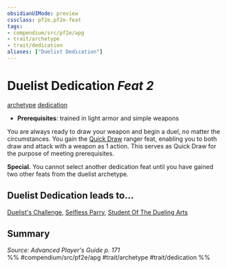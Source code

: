 ```yaml
---
obsidianUIMode: preview
cssclass: pf2e,pf2e-feat
tags:
- compendium/src/pf2e/apg
- trait/archetype
- trait/dedication
aliases: ["Duelist Dedication"]
---
```

# Duelist Dedication  *Feat 2*  
[archetype](../../rules/traits/archetype.md)  [dedication](../../rules/traits/dedication.md)  

- **Prerequisites**: trained in light armor and simple weapons

You are always ready to draw your weapon and begin a duel, no matter the circumstances. You gain the [Quick Draw](quick-draw-ranger.md) ranger feat, enabling you to both draw and attack with a weapon as 1 action. This serves as Quick Draw for the purpose of meeting prerequisites.

**Special.** You cannot select another dedication feat until you have gained two other feats from the duelist archetype.

## Duelist Dedication leads to...

[Duelist's Challenge](duelists-challenge-apg.md), [Selfless Parry](selfless-parry-apg.md), [Student Of The Dueling Arts](student-of-the-dueling-arts-apg.md)

## Summary

*Source: Advanced Player's Guide p. 171*  
%% #compendium/src/pf2e/apg #trait/archetype #trait/dedication %%